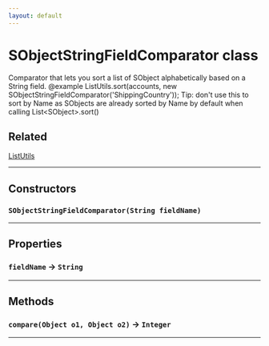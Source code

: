 ```yaml
---
layout: default
---
```

# SObjectStringFieldComparator class

 Comparator that lets you sort a list of SObject alphabetically based on a String field. @example ListUtils.sort(accounts, new SObjectStringFieldComparator(&apos;ShippingCountry&apos;)); Tip: don&apos;t use this to sort by Name as SObjects are already sorted by Name by default when calling List&lt;SObject&gt;.sort()

## Related

[ListUtils](https://github.com/trailheadapps/apex-recipes/wiki/ListUtils.md)

---
## Constructors
### `SObjectStringFieldComparator(String fieldName)`
---
## Properties

### `fieldName` → `String`

---
## Methods
### `compare(Object o1, Object o2)` → `Integer`
---
